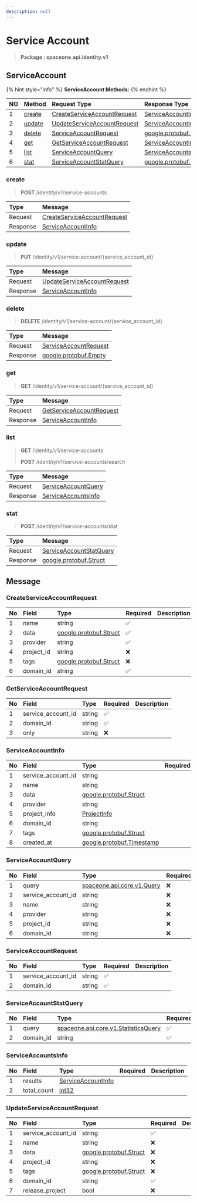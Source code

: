 ```yaml
---
description: null
---
```


# Service Account

> **Package : spaceone.api.identity.v1**

## ServiceAccount

{% hint style="info" %}
**ServiceAccount Methods:**
{% endhint %}

| NO | Method | Request Type | Response Type | Description |
| :--- | :--- | :--- | :--- | :--- |
| 1 | [create](service-account%20%281%29.md#create) | [CreateServiceAccountRequest](service-account%20%281%29.md#createserviceaccountrequest) | [ServiceAccountInfo](service-account%20%281%29.md#serviceaccountinfo) |  |
| 2 | [update](service-account%20%281%29.md#update) | [UpdateServiceAccountRequest](service-account%20%281%29.md#updateserviceaccountrequest) | [ServiceAccountInfo](service-account%20%281%29.md#serviceaccountinfo) |  |
| 3 | [delete](service-account%20%281%29.md#delete) | [ServiceAccountRequest](service-account%20%281%29.md#serviceaccountrequest) | [google.protobuf.Empty](https://github.com/protocolbuffers/protobuf/blob/master/src/google/protobuf/empty.proto) |  |
| 4 | [get](service-account%20%281%29.md#get) | [GetServiceAccountRequest](service-account%20%281%29.md#getserviceaccountrequest) | [ServiceAccountInfo](service-account%20%281%29.md#serviceaccountinfo) |  |
| 5 | [list](service-account%20%281%29.md#list) | [ServiceAccountQuery](service-account%20%281%29.md#serviceaccountquery) | [ServiceAccountsInfo](service-account%20%281%29.md#serviceaccountsinfo) |  |
| 6 | [stat](service-account%20%281%29.md#stat) | [ServiceAccountStatQuery](service-account%20%281%29.md#serviceaccountstatquery) | [google.protobuf.Struct](https://github.com/protocolbuffers/protobuf/blob/master/src/google/protobuf/struct.proto) |  |

### create

> **POST** /identity/v1/service-accounts

| Type | Message |
| :--- | :--- |
| Request | [CreateServiceAccountRequest](service-account%20%281%29.md#createserviceaccountrequest) |
| Response | [ServiceAccountInfo](service-account%20%281%29.md#serviceaccountinfo) |

### update

> **PUT** /identity/v1/service-account/{service\_account\_id}

| Type | Message |
| :--- | :--- |
| Request | [UpdateServiceAccountRequest](service-account%20%281%29.md#updateserviceaccountrequest) |
| Response | [ServiceAccountInfo](service-account%20%281%29.md#serviceaccountinfo) |

### delete

> **DELETE** /identity/v1/service-account/{service\_account\_id}

| Type | Message |
| :--- | :--- |
| Request | [ServiceAccountRequest](service-account%20%281%29.md#serviceaccountrequest) |
| Response | [google.protobuf.Empty](https://github.com/protocolbuffers/protobuf/blob/master/src/google/protobuf/empty.proto) |

### get

> **GET** /identity/v1/service-account/{service\_account\_id}

| Type | Message |
| :--- | :--- |
| Request | [GetServiceAccountRequest](service-account%20%281%29.md#getserviceaccountrequest) |
| Response | [ServiceAccountInfo](service-account%20%281%29.md#serviceaccountinfo) |

### list

> **GET** /identity/v1/service-accounts
>
> **POST** /identity/v1/service-accounts/search

| Type | Message |
| :--- | :--- |
| Request | [ServiceAccountQuery](service-account%20%281%29.md#serviceaccountquery) |
| Response | [ServiceAccountsInfo](service-account%20%281%29.md#serviceaccountsinfo) |

### stat

> **POST** /identity/v1/service-accounts/stat

| Type | Message |
| :--- | :--- |
| Request | [ServiceAccountStatQuery](service-account%20%281%29.md#serviceaccountstatquery) |
| Response | [google.protobuf.Struct](https://github.com/protocolbuffers/protobuf/blob/master/src/google/protobuf/struct.proto) |

## Message

### CreateServiceAccountRequest

| No | Field | Type | Required | Description |
| :--- | :--- | :--- | :--- | :--- |
| 1 | name | string | ✅ |  |
| 2 | data | [google.protobuf.Struct](https://github.com/protocolbuffers/protobuf/blob/master/src/google/protobuf/struct.proto) | ✅ |  |
| 3 | provider | string | ✅ |  |
| 4 | project\_id | string | ❌ |  |
| 5 | tags | [google.protobuf.Struct](https://github.com/protocolbuffers/protobuf/blob/master/src/google/protobuf/struct.proto) | ❌ |  |
| 6 | domain\_id | string | ✅ |  |

### GetServiceAccountRequest

| No | Field | Type | Required | Description |
| :--- | :--- | :--- | :--- | :--- |
| 1 | service\_account\_id | string | ✅ |  |
| 2 | domain\_id | string | ✅ |  |
| 3 | only | string | ❌ |  |

### ServiceAccountInfo

| No | Field | Type | Required | Description |
| :--- | :--- | :--- | :--- | :--- |
| 1 | service\_account\_id | string |  |  |
| 2 | name | string |  |  |
| 3 | data | [google.protobuf.Struct](https://github.com/protocolbuffers/protobuf/blob/master/src/google/protobuf/struct.proto) |  |  |
| 4 | provider | string |  |  |
| 5 | project\_info | [ProjectInfo](service-account%20%281%29.md#projectinfo) |  |  |
| 6 | domain\_id | string |  |  |
| 7 | tags | [google.protobuf.Struct](https://github.com/protocolbuffers/protobuf/blob/master/src/google/protobuf/struct.proto) |  |  |
| 8 | created\_at | [google.protobuf.Timestamp](https://github.com/protocolbuffers/protobuf/blob/master/src/google/protobuf/timestamp.proto) |  |  |

### ServiceAccountQuery

| No | Field | Type | Required | Description |
| :--- | :--- | :--- | :--- | :--- |
| 1 | query | [spaceone.api.core.v1.Query](https://spaceone-dev.gitbook.io/api-reference/common-v1/search-query) | ❌ |  |
| 2 | service\_account\_id | string | ❌ |  |
| 3 | name | string | ❌ |  |
| 4 | provider | string | ❌ |  |
| 5 | project\_id | string | ❌ |  |
| 6 | domain\_id | string | ❌ |  |

### ServiceAccountRequest

| No | Field | Type | Required | Description |
| :--- | :--- | :--- | :--- | :--- |
| 1 | service\_account\_id | string | ✅ |  |
| 2 | domain\_id | string | ✅ |  |

### ServiceAccountStatQuery

| No | Field | Type | Required | Description |
| :--- | :--- | :--- | :--- | :--- |
| 1 | query | [spaceone.api.core.v1.StatisticsQuery](https://spaceone-dev.gitbook.io/api-reference/common-v1/statistics-query) | ✅ |  |
| 2 | domain\_id | string | ✅ |  |

### ServiceAccountsInfo

| No | Field | Type | Required | Description |
| :--- | :--- | :--- | :--- | :--- |
| 1 | results | [ServiceAccountInfo](service-account%20%281%29.md#serviceaccountinfo) |  |  |
| 2 | total\_count | [int32](https://github.com/protocolbuffers/protobuf/blob/master/src/google/protobuf/type.proto) |  |  |

### UpdateServiceAccountRequest

| No | Field | Type | Required | Description |
| :--- | :--- | :--- | :--- | :--- |
| 1 | service\_account\_id | string | ✅ |  |
| 2 | name | string | ❌ |  |
| 3 | data | [google.protobuf.Struct](https://github.com/protocolbuffers/protobuf/blob/master/src/google/protobuf/struct.proto) | ❌ |  |
| 4 | project\_id | string | ❌ |  |
| 5 | tags | [google.protobuf.Struct](https://github.com/protocolbuffers/protobuf/blob/master/src/google/protobuf/struct.proto) | ❌ |  |
| 6 | domain\_id | string | ✅ |  |
| 7 | release\_project | bool | ❌ |  |

